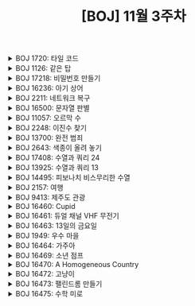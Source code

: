 ﻿---
toc: true
title:  "[BOJ] 11월 3주차"
last_modified_at:   2020-11-22
categories : PS2020
excerpt: "문제풀이"
image: "/images/baekjoon.png"
sitemap :
  changefreq : weekly
  priority : 1.0
use_math: true
---

<!-- BOJ 1720: 타일 코드 -->
<details>
<summary>BOJ 1720: 타일 코드</summary>
<div markdown="1">
Link : [https://www.acmicpc.net/problem/1720](https://www.acmicpc.net/problem/1720)<br>

### solution
<script src="https://gist.github.com/yooniversal/54fadf52e156088eaede665c9788c1ee.js"></script>

2xN 타일을 채우는 점화식은 $$f(n) = f(n-1) + f(n-2)\times 2$$다.<br>
여기서 중복이 되는 경우를 1개씩 없애야 답이 되는데 중복보다는 중복이 되지 않는 케이스를 찾는게 더 쉽다.<br>
중복이 되는 경우를 a, 그렇지 않은 경우를 b라 하면 $$f(n)=a+a+b$$가 되고 이 문제의 답은 $$a+b$$가 된다.<br>
즉, $$a=(f(n)-b)/2$$이므로 답을 정리하면 $$(f(n)+b)/2$$가 된다.<br>
<br>
n이 홀수면 중복이 발생하지 않는 경우(b, 대칭)는 가운데에 2x1 타일이 1개 있을 때만 존재한다.<br>
그러므로 답은 $$(f(n)+f((n-1)/2))/2$$가 된다.<br>
n이 짝수라면 b는 가운데에 1x2타일이 2개 있을 때, 2x2타일이 1개 있을 때 그리고 아무것도 없을 때 존재한다.<br>
말이 조금 이상한데 아무것도 없을 때라는건 고정된 타일이 없을 때를 의미한다.<br>
이 때 답은 $$(f(n)+f((n-1)/2)+f((n-2)/2))/2$$가 된다.

</div>
</details>

<!-- BOJ 1126: 같은 탑 -->
<details>
<summary>BOJ 1126: 같은 탑</summary>
<div markdown="1">
Link : [https://www.acmicpc.net/problem/1126](https://www.acmicpc.net/problem/1126)<br>

### solution
<script src="https://gist.github.com/yooniversal/0180876bc5f5e407cb6304de80e61871.js"></script>

`dp[i][j]` : i-1번까지 탐색, 두 탑의 높이차가 j일 때 큰 탑의 높이<br>
다음 인덱스로 넘어가면서 블럭을 선택할지, 안할지를 선택해야 하는데<br>
선택하지 않는건 이전의 높이(`dp[i-1][j]`)를 가져오면 된다.<br>
선택하는 경우 케이스가 조금 있는데 높은 탑에 쌓기, 낮은 탑에 쌓기가 있고<br>
높은 탑일 경우 이전 케이스에 블럭의 높이를 올리면(더하면) 되며<br>
낮은 탑일 경우 새로 쌓는 블럭의 높이와 높이 차를 의미하는 j와의 대소 관계에 따라 케이스가 2개를 처리해주면 된다.<br>
서로 높이가 같을 때 최댓값을 취해야 하므로 `dp[n-1][0]`이 답이 된다.

</div>
</details>

<!-- BOJ 17218: 비밀번호 만들기 -->
<details>
<summary>BOJ 17218: 비밀번호 만들기</summary>
<div markdown="1">
Link : [https://www.acmicpc.net/problem/17218](https://www.acmicpc.net/problem/17218)<br>

### solution
<script src="https://gist.github.com/yooniversal/4126a8196d452b7df80462d521e9cc35.js"></script>

문자열을 각각 `s1`, `s2`라 하면 **Longest Common Subsequence**를 구하는 점화식은 다음과 같다.<br>
$$if(s1[i]==s2[j]) : dp[i][j] = dp[i-1][j-1] + 1$$<br>
$$else : dp[i][j] = max(dp[i-1][j], dp[i][j-1])$$<br>
<br>
위 점화식으로 탐색을 하면서 이전 위치를 route에 기록해 마지막부터 역추적해 나가며 문자열을 완성했다.

</div>
</details>

<!-- BOJ 16236: 아기 상어 -->
<details>
<summary>BOJ 16236: 아기 상어</summary>
<div markdown="1">
Link : [https://www.acmicpc.net/problem/16236](https://www.acmicpc.net/problem/16236)<br>

### solution
<script src="https://gist.github.com/yooniversal/21bcdb07e2e9ab8fc5eaf59636245e12.js"></script>

고려해야 할 조건이 조금 많은 BFS다. qna에 고통의 흔적이 보이는 문제다.<br>
현재 크기보다 작은 물고기만 먹을 수 있고 **같으면 먹을 수는 없지만 이동할 수는 있다**.<br>
먹을 수 있는 물고기를 발견했다고 해서 **바로 이걸 먹으러 가는게 아니다**.<br>
현재 위치에서 먹을 수 있는 물고기들의 후보 중 가장 위쪽이면서 가장 왼쪽에 있는 물고기를 먹어야 한다.<br>
그 물고기를 반환하도록 매 위치에서 BFS를 돌려줬다.<br>
먹은 양, 현재 사이즈, 위치, 움직인 횟수 모두 반영 혹은 초기화를 해줘야한다!<br>
<br>
물론 구현 방식을 꼭 위처럼 할 필요는 없다. 본인의 스타일대로 짜서 AC받으면 그게 정답이다.

</div>
</details>

<!-- BOJ 2211: 네트워크 복구 -->
<details>
<summary>BOJ 2211: 네트워크 복구</summary>
<div markdown="1">
Link : [https://www.acmicpc.net/problem/2211](https://www.acmicpc.net/problem/2211)<br>

### solution
<script src="https://gist.github.com/yooniversal/03a992a5d5a3eada9193941227950463.js"></script>

1번 조건에서 서로 다른 두 컴퓨터간에 통신이 가능해야 한다고 했는데, 어떤 컴퓨터든 연결이 돼야 함을 말한다.<br>
그래프 중 트리의 경우 간선이 n-1개지만 모든 노드끼리 연결이 돼있음을 알 수 있다. 즉, 간선은 n-1개가 돼야 한다.<br>
이 때 쓰여야 하는 간선은 1번이 슈퍼 컴퓨터이기 때문에 1번에서 다익스트라를 돌려 찾아야 한다.<br>
dist가 갱신될 때마다 각 노드가 어느 노드로부터 도달했는지를 route에 기록하고 마지막에 출력하면 된다.

</div>
</details>

<!-- BOJ 16500: 문자열 판별 -->
<details>
<summary>BOJ 16500: 문자열 판별</summary>
<div markdown="1">
Link : [https://www.acmicpc.net/problem/16500](https://www.acmicpc.net/problem/16500)<br>

### solution
<script src="https://gist.github.com/yooniversal/36adf7866b0ecfc345547757303db0e2.js"></script>

현재 인덱스에서 모든 문자열을 돌려보며 가능한 케이스를 돌려가면 된다.<br>
DP 문제이므로 메모이제이션을 안한다면 TLE를 받는다.

</div>
</details>

<!-- BOJ 11057: 오르막 수 -->
<details>
<summary>BOJ 11057: 오르막 수</summary>
<div markdown="1">
Link : [https://www.acmicpc.net/problem/11057](https://www.acmicpc.net/problem/11057)<br>

### solution
<script src="https://gist.github.com/yooniversal/f090e1294520f4bec91343df2f2deffc.js"></script>

현재 인덱스를 `cur`, 이전 숫자를 `prev`로 정해놓고 DP로 처리하면 된다.

</div>
</details>

<!-- BOJ 2248: 이진수 찾기 -->
<details>
<summary>BOJ 2248: 이진수 찾기</summary>
<div markdown="1">
Link : [https://www.acmicpc.net/problem/2248](https://www.acmicpc.net/problem/2248)<br>

### solution
<script src="https://gist.github.com/yooniversal/38593e77284cf32a659d82d944e2aab1.js"></script>

솔직히 DP 문제인지 감도 안왔다. [kks227님의 글](https://m.blog.naver.com/kks227/220793134705)을 참고했다.<br>
<br>
이진수로 이루어진 N자리 수 중에서 1의 갯수를 L개 이하로 사용했을 때 K번째 값을 구해야 한다.<br>
바로 K번째 값을 DP로 찾는다고 생각하지 말고 m개 이하의 1을 사용해서 만들 수 있는 n자리의 이진수의 갯수를 DP로 구하자.<br>
1을 선택할지 안할지만 선택하면 되므로 점화식은 다음과 같다.<br>
$$f(n, m) = f(n-1, m) + f(n-1, m-1)$$<br>
<br>
이제 K번째 이진수를 구할 차례다. 재귀를 통해서 값을 구해줄텐데 이 때 위에서 구한 값을 이용해야 한다.<br>
다음 차례(n-1번째)에서 1을 사용하는 경우는 `f(n-1, m-1)`, 그렇지 않은 경우는 `f(n-1, m)`이 된다.<br>
1을 사용하는 경우부터 세면 큰 값부터(1xxxx)세는건데 순번이 오름차순이므로 0을 사용하는 경우를 써야한다.<br>
현재 K번째를 찾아야 하므로, $$K\leq f(n-1, m)$$이면 `f(n-1, m)`인 케이스에 K번째가 들어있다는 말이므로<br>
현재 위치엔 0을 채우고 그렇지 않은 경우 1을 채우도록 하면 된다.<br>
<br>
값이 0일때 1번째라는 점, 자료형은 long long으로 설정해야 하는 점만 유의하면 된다.

</div>
</details>

<!-- BOJ 13700: 완전 범죄 -->
<details>
<summary>BOJ 13700: 완전 범죄</summary>
<div markdown="1">
Link : [https://www.acmicpc.net/problem/13700](https://www.acmicpc.net/problem/13700)<br>

### solution
<script src="https://gist.github.com/yooniversal/4dbfcc07d981cfd62bad24a56a8530c8.js"></script>

지문을 요약하면 특정 지점을 피해가면서 목표 지점에 도달할 수 있는 최소 횟수를 구해야 한다.<br>
최소 횟수를 구해야 하니 BFS를 이용했다. 구현이 크게 어렵지 않은 문제.

</div>
</details>

<!-- BOJ 2643: 색종이 올려 놓기 -->
<details>
<summary>BOJ 2643: 색종이 올려 놓기</summary>
<div markdown="1">
Link : [https://www.acmicpc.net/problem/2643](https://www.acmicpc.net/problem/2643)<br>

### solution
<script src="https://gist.github.com/yooniversal/33570c5e4bb285210d84fb8f1ae6f36b.js"></script>

색종이를 올려 놓으면서 쌓는데 바로 밑에 있는 색종이가 위에 있는 색종이보다 넓거나 같아야 한다.<br>
브루트 포스로도 답을 찾을 순 있겠지만(TLE) 메모이제이션으로 빠르게 처리할 수 있기 때문에 DP로 풀 수 있다.<br>
<br>
색종이는 90도로 회전이 가능하기 때문에<br>
밑에 있는게 A, 위에 있는게 B라면 A의 긴 변과 B의 긴 변을 비교했을 때 A가 B보다 크거나 같아야 한다.<br>
물론 짧은 변끼리 비교해서도 위와 같이 성립해야 B를 A위에 쌓을 수 있다.<br>
`f(cur)`에서 `cur`은 가장 위에 있는 색종이를 가리키도록 설정했다.

</div>
</details>

<!-- BOJ 17408: 수열과 쿼리 24 -->
<details>
<summary>BOJ 17408: 수열과 쿼리 24</summary>
<div markdown="1">
Link : [https://www.acmicpc.net/problem/17408](https://www.acmicpc.net/problem/17408)<br>

### solution
<script src="https://gist.github.com/yooniversal/0a093392d9903a33d401be8420d8af64.js"></script>

노드마다 구간별 최댓값, 2번째로 큰 값을 가질 수 있도록 세그먼트 트리를 만들어주자.

</div>
</details>

<!-- BOJ 13925: 수열과 쿼리 13 -->
<details>
<summary>BOJ 13925: 수열과 쿼리 13</summary>
<div markdown="1">
Link : [https://www.acmicpc.net/problem/13925](https://www.acmicpc.net/problem/13925)<br>

### solution
<script src="https://gist.github.com/yooniversal/cf3cc0158ce2158c90d8b50cf9a66245.js"></script>

**Lazy Propagation** 문젠데, 쿼리가 꽤 많다. 특히 2, 3번 쿼리가 까다롭다.<br>
2, 3번 쿼리는 따로 처리해줄 필요없이 업데이트 쿼리 하나에서 한 번에 처리할 수 있는데 아이디어가 필요하다.<br>
[kks227님의 글](https://m.blog.naver.com/kks227/220824350353)을 참고해서 풀 수 있었는데 구현하는 것도 좀 신경을 써야한다.<br>
일반적인 Lazy에서 쓰는 구간에 더하는 연산은 배열이름이 `Lazy`, 더하는 값을 `val`이라 하면 `Lazy[node]`에 `val`을 더하고<br>
리프 노드가 아니라면 자식에 `val`을 물려주고 `Lazy[node]`를 0으로 초기화해준다.<br>
<br>
곱셈도 비슷하지만 조금 다르다. 여기서 이용하는 배열은 `Lazy2`, 곱하는 값은 `val2`라 하자.<br>
(트리가 일단 합 세그먼트 트리로 이루어져 있기 때문에) `Lazy2[node]`에 `val2`를 더하지 않고 곱해줘야 한다.<br>
그리고 `val2`는 `Lazy2[node]`뿐만 아니라 **Lazy[node]에도 곱해줘야 한다**.<br>
곱해줬을 때 값이 온전히 곱해질 수 있도록 default는 0이 아닌 1이어야 한다.<br>
이렇게 구간에 곱셈까지 하는 연산까지 구현됐다면 준비는 끝났다. 아이디어는 링크를 참고.
<br>
위 코드에서는 곱 Lazy가 `lazy[][0]`, 합 Lazy가 `lazy[][1]`이다.

</div>
</details>

<!-- BOJ 14495: 피보나치 비스무리한 수열 -->
<details>
<summary>BOJ 14495: 피보나치 비스무리한 수열</summary>
<div markdown="1">
Link : [https://www.acmicpc.net/problem/14495](https://www.acmicpc.net/problem/14495)<br>

### solution
<script src="https://gist.github.com/yooniversal/53f7dbf78e2cea88dc66342fb8a3582d.js"></script>

아주 간단한 DP 문제. 피보나치 푸는 것처럼 처리.

</div>
</details>

<!-- BOJ 2157: 여행 -->
<details>
<summary>BOJ 2157: 여행</summary>
<div markdown="1">
Link : [https://www.acmicpc.net/problem/2157](https://www.acmicpc.net/problem/2157)<br>

### solution
<script src="https://gist.github.com/yooniversal/a3b24d1caa2c52bcf13e3de9047fd192.js"></script>

DP 문제.<br>
`dp[i][j]` : i번 도시까지 이동하면서 얻는 기내식 점수 총 합의 최댓값

</div>
</details>

<!-- BOJ 9413: 제주도 관광 -->
<details>
<summary>BOJ 9413: 제주도 관광</summary>
<div markdown="1">
Link : [https://www.acmicpc.net/problem/9413](https://www.acmicpc.net/problem/9413)<br>

### solution
<script src="https://gist.github.com/yooniversal/519a371520bb154a8c582a684f1b2773.js"></script>

**MCMF**로 풀었다.<br>
정점을 분리해주고 각 간선의 비용을 1로 설정해주자.<br>
그룹 2개가 이동해야 하니 소스에서 시작점으로의 용량을 2로 설정하자!<br>
최대 비용을 구해야하니 비용은 음수로 설정해줘야 함에 주의.

</div>
</details>

<!-- BOJ 16460: Cupid -->
<details>
<summary>BOJ 16460: Cupid</summary>
<div markdown="1">
Link : [https://www.acmicpc.net/problem/16460](https://www.acmicpc.net/problem/16460)<br>

### solution
<script src="https://gist.github.com/yooniversal/57895e503c1c9872c0721c103e0edf36.js"></script>

내용이 길지만..<br>
조건에 맞는지만 그때그때 체크해서 맞으면 담고 정렬해서 출력하면 된다.

</div>
</details>

<!-- BOJ 16461: 듀얼 채널 VHF 무전기 -->
<details>
<summary>BOJ 16461: 듀얼 채널 VHF 무전기</summary>
<div markdown="1">
Link : [https://www.acmicpc.net/problem/16461](https://www.acmicpc.net/problem/16461)<br>

### solution
<script src="https://gist.github.com/yooniversal/0e96833647de0c3064281ed265e9eed0.js"></script>

단순 구현 문제.

</div>
</details>

<!-- BOJ 16463: 13일의 금요일 -->
<details>
<summary>BOJ 16463: 13일의 금요일</summary>
<div markdown="1">
Link : [https://www.acmicpc.net/problem/16463](https://www.acmicpc.net/problem/16463)<br>

### solution
<script src="https://gist.github.com/yooniversal/c305b93493d34e60c0050d823bdbb0e1.js"></script>

2019년부터 최대 100000년까지만 조사하면 되므로<br>
첫번째 금요일인 2019년 1월 4일부터 7일씩 더해가며 13일 때마다 답을 갱신해주면 된다.<br>
윤년 체크만 잘 해주면 된다. 단순 구현 문제.

</div>
</details>

<!-- BOJ 1949: 우수 마을 -->
<details>
<summary>BOJ 1949: 우수 마을</summary>
<div markdown="1">
Link : [https://www.acmicpc.net/problem/1949](https://www.acmicpc.net/problem/1949)<br>

### solution
<script src="https://gist.github.com/yooniversal/0aed44ecfaf36c1955543389be37bf7f.js"></script>

트리이므로 루트 노드를 아무거나 잡고 시작한다. (위 코드에서는 1을 루트로 설정)<br>
그리고 인접한 노드를 돌아주면서 해당 마을이 우수 마을일 때만 인구수를 더하고, 그렇지 않으면 더하지 않는다.<br>
물론 DP로 풀어줘야 TLE를 받지 않는다.
<br>
규칙 3번때문에 어떻게 구현을 해야하나 걱정했는데 qna를 참고하고나서 납득할 수 있었다.<br>
대충 이해한대로 요약하면 비우수 마을에서는 주변 마을을 비우수 또는 우수 마을로 설정할 수 있는데<br>
**어차피 비우수 마을로 설정한다면 인구수를 더하지 않으므로** 우수 마을로 선정할 때보다 인구수가 더 적다.<br>
따라서 굳이 3번을 고려해서 더 구현해줄 필요가 없다. 2번 규칙만 고려해주면 된다.<br>
(꼭 비우수로 선정한다고 손해라고 하는건 아닌거 같고 2번 규칙이 적용됐을 때 손해라고 하는 것 같다)<br>
<br>
트리 DP 문제는 풀어본 경험이 거의 없어서 볼 때마다 새로운 것 같다..!<br>
익숙해질 때까지 풀어보자!

</div>
</details>

<!-- BOJ 16464: 가주아 -->
<details>
<summary>BOJ 16464: 가주아</summary>
<div markdown="1">
Link : [https://www.acmicpc.net/problem/16464](https://www.acmicpc.net/problem/16464)<br>

### solution
<script src="https://gist.github.com/yooniversal/bd963dae0ff47633abc7d3963650f388.js"></script>

홀수는 무조건 가능, 짝수는 2의 n승꼴로 만들어지는 수만 안되고 나머지는 다 가능하다.<br>
처음엔 일일이 써보다가 힘들어서 직접 짜서 돌려보며 규칙을 찾았다(..)

</div>
</details>

<!-- BOJ 16469: 소년 점프 -->
<details>
<summary>BOJ 16469: 소년 점프</summary>
<div markdown="1">
Link : [https://www.acmicpc.net/problem/16469](https://www.acmicpc.net/problem/16469)<br>

### solution
<script src="https://gist.github.com/yooniversal/d4e1c3ba9a0ae8c7b00a47eb7eece03f.js"></script>

악당 3명에 대해 BFS를 각각의 맵에 돌리면서 특정 위치에 도달하는 최단 거리를 기록한다.<br>
모든 좌표에 대해 악당 3명이 도달한 땅이면 각각의 최단 거리 중 최댓값을 취한다.<br>
위의 값중 최솟값이 곧 세 악당이 모일 때 걸린 시간의 최솟값이 되며 해당되는 땅의 갯수를 세주면 되겠다.

</div>
</details>

<!-- BOJ 16470: A Homogeneous Country -->
<details>
<summary>BOJ 16470: A Homogeneous Country</summary>
<div markdown="1">
Link : [https://www.acmicpc.net/problem/16470](https://www.acmicpc.net/problem/16470)<br>

### solution
<script src="https://gist.github.com/yooniversal/d4e1c3ba9a0ae8c7b00a47eb7eece03f.js"></script>

맵 활용하기!<br>
문제 설명 아래에 힌트를 참고하면 굳이 지문을 읽을 필요 없음.

</div>
</details>

<!-- BOJ 16472: 고냥이 -->
<details>
<summary>BOJ 16472: 고냥이</summary>
<div markdown="1">
Link : [https://www.acmicpc.net/problem/16472](https://www.acmicpc.net/problem/16472)<br>

### solution
<script src="https://gist.github.com/yooniversal/9a2768bd96a669299962ff3210cce7e7.js"></script>

처음에 DP 문제인줄 알고 열심히 고민해보다가 답이 안나와서 알고리즘 분류를 봤는데 **투 포인터**였다(..)<br>
현재 담은 알파벳 중 알파벳 종류를 반환하는 함수 `can()`을 활용했다.<br>
시간복잡도가 $$O(N\times len)$$이므로 충분히 통과할 수 있겠다 싶어서 제출하니 AC를 받았다!<br>

</div>
</details>

<!-- BOJ 16473: 팰린드롬 만들기 -->
<details>
<summary>BOJ 16473: 팰린드롬 만들기</summary>
<div markdown="1">
Link : [https://www.acmicpc.net/problem/16473](https://www.acmicpc.net/problem/16473)<br>

### solution
<script src="https://gist.github.com/yooniversal/24a0891b36eebeefe1b5c4ebd036c9a9.js"></script>

DP 문제다.<br>
팰린드롬의 중간 위치가 주어졌을 때 팰린드롬이 되기 위해 값을 없애는 횟수의 최솟값을 구해야 한다.<br>
없애는 횟수의 최솟값? 이걸 바로 구해보려고 했는데 몇 가지 간단한 반례를 못뚫어서 뒤집어서 생각해봤다.<br>
없애는걸 세지말고 중간값을 기준으로 **가장 긴 팰린드롬의 길이**를 구하고 전체 길이(n)에서 빼버리면 되지 않을까?<br>
이렇게 생각하니 훨씬 간단하게 풀 수 있었다!<br>
<br>
투 포인터처럼 왼쪽, 오른쪽을 가리키도록 설정하고<br>
값이 같다면 +2를 해주고 왼쪽으로 1칸, 오른쪽으로 1칸 이동하고<br>
다르다면 왼쪽으로 1칸 이동 또는 오른쪽으로 1칸 이동하도록 해주면 된다.
<br>
[BOJ 1695: 팰린드롬 만들기](https://www.acmicpc.net/problem/1695)와 같은 문제다. ~~제목도 같다~~<br>
다만 이 때는 팰린드롬의 길이가 짝수가 될 수 있음에 주의하자.

</div>
</details>

<!-- BOJ 16475: 수학 미로 -->
<details>
<summary>BOJ 16475: 수학 미로</summary>
<div markdown="1">
Link : [https://www.acmicpc.net/problem/16475](https://www.acmicpc.net/problem/16475)<br>

### solution
<script src="https://gist.github.com/yooniversal/afd394269daa35edc02797c1a839d80c.js"></script>

함정 지역을 얼마나 지났는지(*cnt*)를 포함해서 큐에 넣어야 한다.<br>
간선이 역방향으로 바뀔 수 있는 간선인지에 대한 정보도 담아주어야 한다.<br>
또한 `2p`번 스위치를 누를 때마다 0으로 초기화를 시켜주어야 하며<br>
일반적으로 최단 거리를 구할 때 `dist[to]`를 사용했다면 이 문제에선 정점을 여러번 거칠 수 있으므로(TC 참고)<br>
`cnt` 정보도 포함한 `dist[to][cnt]`를 활용하도록 하자.

</div>
</details>

<script src="https://utteranc.es/client.js"
        repo="yooniversal/blog-comments"
        issue-term="pathname"
        theme="github-light"
        crossorigin="anonymous"
        async>
</script>
